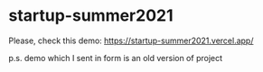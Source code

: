 # startup-summer2021

Please, check this demo: https://startup-summer2021.vercel.app/

p.s. demo which I sent in form is an old version of project 